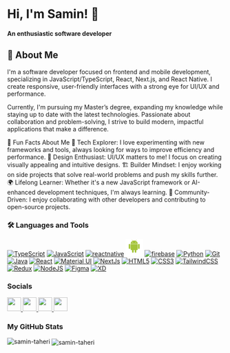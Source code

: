 
# Hi, I'm Samin! 👋
#### An enthusiastic software developer



## 🚀 About Me
I'm a software developer focused on frontend and mobile development, specializing in JavaScript/TypeScript, React, Next.js, and React Native. I create responsive, user-friendly interfaces with a strong eye for UI/UX and performance.

Currently, I'm pursuing my Master’s degree, expanding my knowledge while staying up to date with the latest technologies. Passionate about collaboration and problem-solving, I strive to build modern, impactful applications that make a difference.



🌟 Fun Facts About Me
🚀 Tech Explorer: I love experimenting with new frameworks and tools, always looking for ways to improve efficiency and performance.
🎨 Design Enthusiast: UI/UX matters to me! I focus on creating visually appealing and intuitive designs.
🏗️ Builder Mindset: I enjoy working on side projects that solve real-world problems and push my skills further.
🌍 Lifelong Learner: Whether it's a new JavaScript framework or AI-enhanced development techniques, I'm always learning.
🤝 Community-Driven: I enjoy collaborating with other developers and contributing to open-source projects.



### 🛠 Languages and Tools

<p align="left">
<a href="https://www.typescriptlang.org/" target="_blank" rel="noreferrer"><img src="https://raw.githubusercontent.com/danielcranney/readme-generator/main/public/icons/skills/typescript-colored.svg" width="36" height="36" alt="TypeScript" /></a>
   <a href="https://developer.mozilla.org/en-US/docs/Web/JavaScript" target="_blank" rel="noreferrer"><img src="https://raw.githubusercontent.com/danielcranney/readme-generator/main/public/icons/skills/javascript-colored.svg" width="36" height="36" alt="JavaScript" /></a>
  <a href="https://reactnative.dev/" target="_blank" rel="noreferrer"> <img src="https://reactnative.dev/img/header_logo.svg" alt="reactnative" width="40" height="40"/></a>
  <a href="https://developer.android.com" target="_blank" rel="noreferrer"><img src="https://raw.githubusercontent.com/devicons/devicon/master/icons/android/android-original-wordmark.svg" alt="android" width="40" height="40"/></a>
  <a href="https://firebase.google.com/" target="_blank" rel="noreferrer"><img src="https://www.vectorlogo.zone/logos/firebase/firebase-icon.svg" alt="firebase" width="40" height="40"/></a> 
  <a href="https://www.python.org/" target="_blank" rel="noreferrer"><img src="https://raw.githubusercontent.com/danielcranney/readme-generator/main/public/icons/skills/python-colored.svg" width="36" height="36" alt="Python" /></a>
  <a href="https://git-scm.com/" target="_blank" rel="noreferrer"><img src="https://raw.githubusercontent.com/danielcranney/readme-generator/main/public/icons/skills/git-colored.svg" width="36" height="36" alt="Git" /></a>
  <a href="https://www.oracle.com/java/" target="_blank" rel="noreferrer"><img src="https://raw.githubusercontent.com/danielcranney/readme-generator/main/public/icons/skills/java-colored.svg" width="36" height="36" alt="Java" /></a>
  <a href="https://reactjs.org/" target="_blank" rel="noreferrer"><img src="https://raw.githubusercontent.com/danielcranney/readme-generator/main/public/icons/skills/react-colored.svg" width="36" height="36" alt="React" /></a>
  <a href="https://mui.com/" target="_blank" rel="noreferrer"><img src="https://raw.githubusercontent.com/danielcranney/readme-generator/main/public/icons/skills/materialui-colored.svg" width="36" height="36" alt="Material UI" /></a>
  <a href="https://nextjs.org/docs" target="_blank" rel="noreferrer"><img src="https://raw.githubusercontent.com/danielcranney/readme-generator/main/public/icons/skills/nextjs-colored.svg" width="36" height="36" alt="NextJs" /></a>
  <a href="https://developer.mozilla.org/en-US/docs/Glossary/HTML5" target="_blank" rel="noreferrer"><img src="https://raw.githubusercontent.com/danielcranney/readme-generator/main/public/icons/skills/html5-colored.svg" width="36" height="36" alt="HTML5" /></a>
  <a href="https://www.w3.org/TR/CSS/#css" target="_blank" rel="noreferrer"><img src="https://raw.githubusercontent.com/danielcranney/readme-generator/main/public/icons/skills/css3-colored.svg" width="36" height="36" alt="CSS3" /></a>
  <a href="https://tailwindcss.com/" target="_blank" rel="noreferrer"><img src="https://raw.githubusercontent.com/danielcranney/readme-generator/main/public/icons/skills/tailwindcss-colored.svg" width="36" height="36" alt="TailwindCSS" /></a>
  <a href="https://redux.js.org/" target="_blank" rel="noreferrer"><img src="https://raw.githubusercontent.com/danielcranney/readme-generator/main/public/icons/skills/redux-colored.svg" width="36" height="36" alt="Redux" /></a>
  <a href="https://nodejs.org/en/" target="_blank" rel="noreferrer"><img src="https://raw.githubusercontent.com/danielcranney/readme-generator/main/public/icons/skills/nodejs-colored.svg" width="36" height="36" alt="NodeJS" /></a>
  <a href="https://www.figma.com/" target="_blank" rel="noreferrer"><img src="https://raw.githubusercontent.com/danielcranney/readme-generator/main/public/icons/skills/figma-colored.svg" width="36" height="36" alt="Figma" /></a>
  <a href="https://www.adobe.com/uk/products/xd.html" target="_blank" rel="noreferrer"><img src="https://raw.githubusercontent.com/danielcranney/readme-generator/main/public/icons/skills/xd-colored.svg" width="36" height="36" alt="XD" /></a>
</p>



### Socials

<p align="left">
  <a href="https://www.linkedin.com/in/YOUR-LINKEDIN-USERNAME" target="_blank" rel="noreferrer">
    <picture>
      <source media="(prefers-color-scheme: dark)" srcset="https://raw.githubusercontent.com/danielcranney/readme-generator/main/public/icons/socials/linkedin-dark.svg" />
      <source media="(prefers-color-scheme: light)" srcset="https://raw.githubusercontent.com/danielcranney/readme-generator/main/public/icons/socials/linkedin.svg" />
      <img src="https://raw.githubusercontent.com/danielcranney/readme-generator/main/public/icons/socials/linkedin.svg" width="32" height="32" />
    </picture>
  </a>

  <a href="https://discord.com/users/samin5601" target="_blank" rel="noreferrer">
    <picture>
      <img src="https://raw.githubusercontent.com/danielcranney/readme-generator/main/public/icons/socials/discord.svg" width="32" height="32" />
    </picture>
  </a>

  <a href="https://www.youtube.com/@samintaheri2090" target="_blank" rel="noreferrer">
    <picture>
      <img src="https://raw.githubusercontent.com/danielcranney/readme-generator/main/public/icons/socials/youtube.svg" width="32" height="32" />
    </picture>
  </a>

  <a href="mailto:samin.taheri501@gmail.com" target="_blank" rel="noreferrer">
    <picture>
      <img src="https://upload.wikimedia.org/wikipedia/commons/4/4e/Gmail_Icon.png" width="32" height="32" />
    </picture>
  </a>
</p>


### My GitHub Stats

<p>
  <img align="left" src="https://github-readme-stats.vercel.app/api/top-langs?username=samin-taheri&show_icons=true&locale=en&layout=compact" alt="samin-taheri" />
</p>

<p>
  &nbsp;<img align="center" src="https://github-readme-stats.vercel.app/api?username=samin-taheri&show_icons=true&locale=en" alt="samin-taheri" />
</p>

